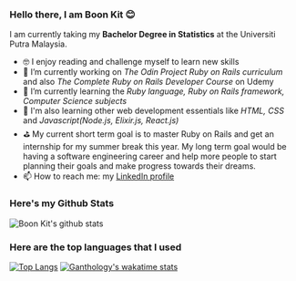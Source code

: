 ### Hello there, I am Boon Kit 😊
I am currently taking my **Bachelor Degree in Statistics** at the Universiti Putra Malaysia.
- 🤓 I enjoy reading and challenge myself to learn new skills
- 🔭 I’m currently working on *The Odin Project Ruby on Rails curriculum* and also *The Complete Ruby on Rails Developer Course* on Udemy
- 🌱 I’m currently learning the *Ruby language, Ruby on Rails framework, Computer Science subjects*
- 🐣 I'm also learning other web development essentials like *HTML, CSS* and *Javascript(Node.js, Elixir.js, React.js)*
- ⛳ My current short term goal is to master Ruby on Rails and get an internship for my summer break this year. My long term goal would be having a software engineering career and help more people to start planning their goals and make progress towards their dreams.
- 📫 How to reach me: my [LinkedIn profile](https://www.linkedin.com/in/boon-kit-gan-64349b164/)


### Here's my Github Stats
![Boon Kit's github stats](https://github-readme-stats.vercel.app/api?username=Ganthology&show_icons=true)
### Here are the top languages that I used
[![Top Langs](https://github-readme-stats.vercel.app/api/top-langs/?username=Ganthology)](https://github.com/Ganthology/github-readme-stats)
[![Ganthology's wakatime stats](https://github-readme-stats.vercel.app/api/wakatime?username=Ganthology)](https://github.com/Ganthology/github-readme-stats)
<!--
**Ganthology/Ganthology** is a ✨ _special_ ✨ repository because its `README.md` (this file) appears on your GitHub profile.

Here are some ideas to get you started:

- 🔭 I’m currently working on ...
- 🌱 I’m currently learning ...
- 👯 I’m looking to collaborate on ...
- 🤔 I’m looking for help with ...
- 💬 Ask me about ...
- 📫 How to reach me: ...
- 😄 Pronouns: ...
- ⚡ Fun fact: ...
-->
